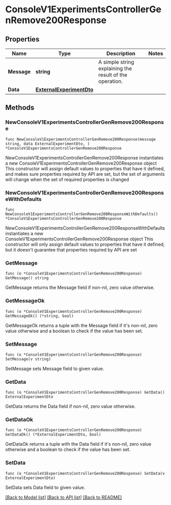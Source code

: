 # ConsoleV1ExperimentsControllerGenRemove200Response

## Properties

Name | Type | Description | Notes
------------ | ------------- | ------------- | -------------
**Message** | **string** | A simple string explaining the result of the operation. | 
**Data** | [**ExternalExperimentDto**](ExternalExperimentDto.md) |  | 

## Methods

### NewConsoleV1ExperimentsControllerGenRemove200Response

`func NewConsoleV1ExperimentsControllerGenRemove200Response(message string, data ExternalExperimentDto, ) *ConsoleV1ExperimentsControllerGenRemove200Response`

NewConsoleV1ExperimentsControllerGenRemove200Response instantiates a new ConsoleV1ExperimentsControllerGenRemove200Response object
This constructor will assign default values to properties that have it defined,
and makes sure properties required by API are set, but the set of arguments
will change when the set of required properties is changed

### NewConsoleV1ExperimentsControllerGenRemove200ResponseWithDefaults

`func NewConsoleV1ExperimentsControllerGenRemove200ResponseWithDefaults() *ConsoleV1ExperimentsControllerGenRemove200Response`

NewConsoleV1ExperimentsControllerGenRemove200ResponseWithDefaults instantiates a new ConsoleV1ExperimentsControllerGenRemove200Response object
This constructor will only assign default values to properties that have it defined,
but it doesn't guarantee that properties required by API are set

### GetMessage

`func (o *ConsoleV1ExperimentsControllerGenRemove200Response) GetMessage() string`

GetMessage returns the Message field if non-nil, zero value otherwise.

### GetMessageOk

`func (o *ConsoleV1ExperimentsControllerGenRemove200Response) GetMessageOk() (*string, bool)`

GetMessageOk returns a tuple with the Message field if it's non-nil, zero value otherwise
and a boolean to check if the value has been set.

### SetMessage

`func (o *ConsoleV1ExperimentsControllerGenRemove200Response) SetMessage(v string)`

SetMessage sets Message field to given value.


### GetData

`func (o *ConsoleV1ExperimentsControllerGenRemove200Response) GetData() ExternalExperimentDto`

GetData returns the Data field if non-nil, zero value otherwise.

### GetDataOk

`func (o *ConsoleV1ExperimentsControllerGenRemove200Response) GetDataOk() (*ExternalExperimentDto, bool)`

GetDataOk returns a tuple with the Data field if it's non-nil, zero value otherwise
and a boolean to check if the value has been set.

### SetData

`func (o *ConsoleV1ExperimentsControllerGenRemove200Response) SetData(v ExternalExperimentDto)`

SetData sets Data field to given value.



[[Back to Model list]](../README.md#documentation-for-models) [[Back to API list]](../README.md#documentation-for-api-endpoints) [[Back to README]](../README.md)


